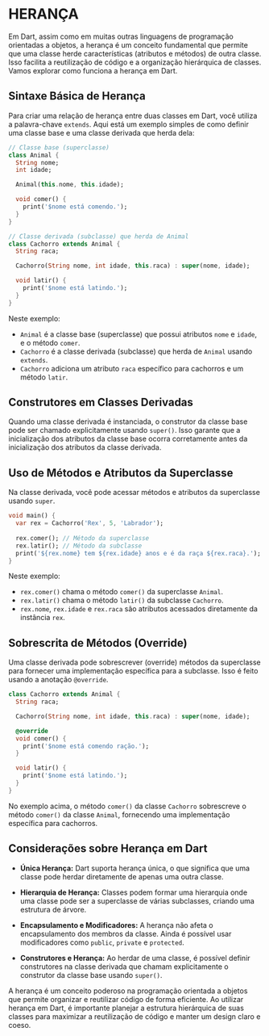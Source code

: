 # HERANÇA
Em Dart, assim como em muitas outras linguagens de programação orientadas a objetos, a herança é um conceito fundamental que permite que uma classe herde características (atributos e métodos) de outra classe. Isso facilita a reutilização de código e a organização hierárquica de classes. Vamos explorar como funciona a herança em Dart.

## Sintaxe Básica de Herança
Para criar uma relação de herança entre duas classes em Dart, você utiliza a palavra-chave `extends`. Aqui está um exemplo simples de como definir uma classe base e uma classe derivada que herda dela:

```dart
// Classe base (superclasse)
class Animal {
  String nome;
  int idade;

  Animal(this.nome, this.idade);

  void comer() {
    print('$nome está comendo.');
  }
}

// Classe derivada (subclasse) que herda de Animal
class Cachorro extends Animal {
  String raca;

  Cachorro(String nome, int idade, this.raca) : super(nome, idade);

  void latir() {
    print('$nome está latindo.');
  }
}
```

Neste exemplo:
- `Animal` é a classe base (superclasse) que possui atributos `nome` e `idade`, e o método `comer`.
- `Cachorro` é a classe derivada (subclasse) que herda de `Animal` usando `extends`.
- `Cachorro` adiciona um atributo `raca` específico para cachorros e um método `latir`.

## Construtores em Classes Derivadas
Quando uma classe derivada é instanciada, o construtor da classe base pode ser chamado explicitamente usando `super()`. Isso garante que a inicialização dos atributos da classe base ocorra corretamente antes da inicialização dos atributos da classe derivada.

## Uso de Métodos e Atributos da Superclasse
Na classe derivada, você pode acessar métodos e atributos da superclasse usando `super`.

```dart
void main() {
  var rex = Cachorro('Rex', 5, 'Labrador');
  
  rex.comer(); // Método da superclasse
  rex.latir(); // Método da subclasse
  print('${rex.nome} tem ${rex.idade} anos e é da raça ${rex.raca}.');
}
```

Neste exemplo:
- `rex.comer()` chama o método `comer()` da superclasse `Animal`.
- `rex.latir()` chama o método `latir()` da subclasse `Cachorro`.
- `rex.nome`, `rex.idade` e `rex.raca` são atributos acessados diretamente da instância `rex`.

## Sobrescrita de Métodos (Override)
Uma classe derivada pode sobrescrever (override) métodos da superclasse para fornecer uma implementação específica para a subclasse. Isso é feito usando a anotação `@override`.

```dart
class Cachorro extends Animal {
  String raca;

  Cachorro(String nome, int idade, this.raca) : super(nome, idade);

  @override
  void comer() {
    print('$nome está comendo ração.');
  }

  void latir() {
    print('$nome está latindo.');
  }
}
```

No exemplo acima, o método `comer()` da classe `Cachorro` sobrescreve o método `comer()` da classe `Animal`, fornecendo uma implementação específica para cachorros.

## Considerações sobre Herança em Dart
- **Única Herança:** Dart suporta herança única, o que significa que uma classe pode herdar diretamente de apenas uma outra classe.
  
- **Hierarquia de Herança:** Classes podem formar uma hierarquia onde uma classe pode ser a superclasse de várias subclasses, criando uma estrutura de árvore.

- **Encapsulamento e Modificadores:** A herança não afeta o encapsulamento dos membros da classe. Ainda é possível usar modificadores como `public`, `private` e `protected`.

- **Construtores e Herança:** Ao herdar de uma classe, é possível definir construtores na classe derivada que chamam explicitamente o construtor da classe base usando `super()`.

A herança é um conceito poderoso na programação orientada a objetos que permite organizar e reutilizar código de forma eficiente. Ao utilizar herança em Dart, é importante planejar a estrutura hierárquica de suas classes para maximizar a reutilização de código e manter um design claro e coeso.